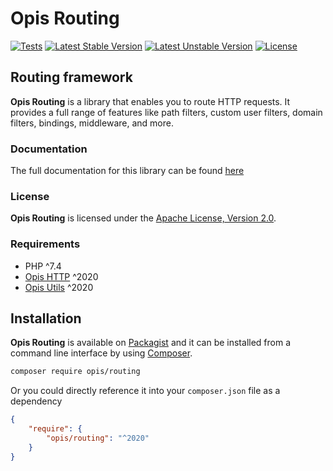 Opis Routing
=================
[![Tests](https://github.com/opis/routing/workflows/Tests/badge.svg)](https://github.com/opis/routing/actions)
[![Latest Stable Version](https://poser.pugx.org/opis/routing/version.png)](https://packagist.org/packages/opis/routing)
[![Latest Unstable Version](https://poser.pugx.org/opis/routing/v/unstable.png)](https://packagist.org/packages/opis/routing)
[![License](https://poser.pugx.org/opis/routing/license.png)](https://packagist.org/packages/opis/routing)

Routing framework
------------------
**Opis Routing** is a library that enables you to route HTTP requests. It provides a full range of features like
path filters, custom user filters, domain filters, bindings, middleware, and more.


### Documentation

The full documentation for this library can be found [here][documentation]

### License

**Opis Routing** is licensed under the [Apache License, Version 2.0][license]. 

### Requirements

* PHP ^7.4
* [Opis HTTP] ^2020
* [Opis Utils] ^2020

## Installation

**Opis Routing** is available on [Packagist] and it can be installed from a 
command line interface by using [Composer]. 

```bash
composer require opis/routing
```

Or you could directly reference it into your `composer.json` file as a dependency

```json
{
    "require": {
        "opis/routing": "^2020"
    }
}
```

[documentation]: https://www.opis.io/routing "Documentation"
[license]: https://www.apache.org/licenses/LICENSE-2.0 "Apache License"
[Packagist]: https://packagist.org/packages/opis/routing "Packagist"
[Composer]: https://getcomposer.org "Composer"
[Opis HTTP]: https://github.com/opis/http "Opis HTTP"
[Opis Utils]: https://github.com/opis/utils "Opis Utils"